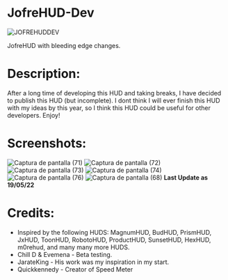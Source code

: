 # JofreHUD-Dev
![JOFREHUDDEV](https://user-images.githubusercontent.com/70734327/169178262-06a68414-f524-48ae-a4a4-67ca313df2f2.png)

JofreHUD with bleeding edge changes.

# Description:
After a long time of developing this HUD and taking breaks, I have decided to publish this HUD (but incomplete). I dont think I will ever finish this HUD with my ideas by this year, so I think this HUD could be useful for other developers. Enjoy!

# Screenshots:
![Captura de pantalla (71)](https://user-images.githubusercontent.com/70734327/169419095-d336de4f-cba6-4fd1-98f2-6a6abb07b56a.png)
![Captura de pantalla (72)](https://user-images.githubusercontent.com/70734327/169419129-0d0d380c-dcb4-4ff7-ba77-fc9ea25f7a94.png)
![Captura de pantalla (73)](https://user-images.githubusercontent.com/70734327/169419138-b7fcbe21-d201-48db-ac47-f1c7579f5afb.png)
![Captura de pantalla (74)](https://user-images.githubusercontent.com/70734327/169419166-cfec5174-a3e5-411b-aca8-44a74d192bd3.png)
![Captura de pantalla (76)](https://user-images.githubusercontent.com/70734327/169419176-afa58726-2c30-41f4-8376-7ae2ff543585.png)
![Captura de pantalla (68)](https://user-images.githubusercontent.com/70734327/168952110-021004b7-ea87-4014-aa1a-6d8c457cb489.png)
**Last Update as 19/05/22**

# Credits:
- Inspired by the following HUDS: MagnumHUD, BudHUD, PrismHUD, JxHUD, ToonHUD, RobotoHUD, ProductHUD, SunsetHUD, HexHUD, m0rehud, and many many more HUDS.
- Chill D & Evemena - Beta testing.
- JarateKing - His work was my inspiration in my start.
- Quickkennedy - Creator of Speed Meter

